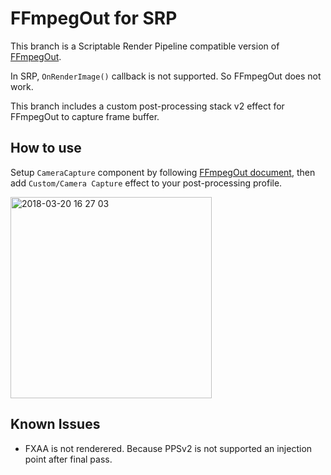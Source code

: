# FFmpegOut for SRP

This branch is a Scriptable Render Pipeline compatible version of [FFmpegOut](https://github.com/keijiro/jp.keijiro.ffmpegout).

In SRP, `OnRenderImage()` callback is not supported. So FFmpegOut does not work.

This branch includes a custom post-processing stack v2 effect for FFmpegOut to capture frame buffer.

## How to use

Setup `CameraCapture` component by following [FFmpegOut document](https://github.com/keijiro/FFmpegOut), then add `Custom/Camera Capture` effect to your post-processing profile.

<img width="322" alt="2018-03-20 16 27 03" src="https://user-images.githubusercontent.com/1482297/37641058-9fb0c776-2c5b-11e8-9ea2-24f8991ee4c8.png">

## Known Issues

 - FXAA is not renderered. Because PPSv2 is not supported an injection point after final pass.
